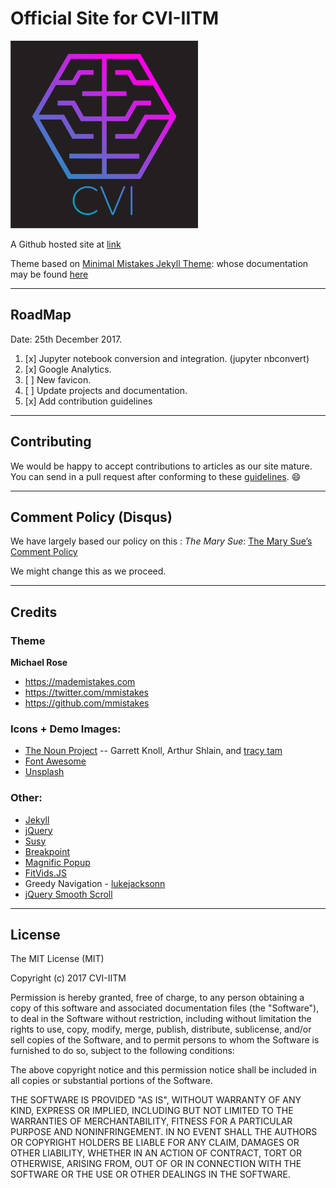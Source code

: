 # Official Site for CVI-IITM

<img src=/assets/avatar.png width=300 height=300></img>

A Github hosted site at [link](https://iitmcvg.github.io)

Theme based on [Minimal Mistakes Jekyll Theme](https://mmistakes.github.io/minimal-mistakes/): whose documentation may be found [here](https://mmistakes.github.io/minimal-mistakes/docs/quick-start-guide/)

---

## RoadMap

Date: 25th December 2017.

1. [x] Jupyter notebook conversion and integration. (jupyter nbconvert)
2. [x] Google Analytics.
3. [ ] New favicon.
4. [ ] Update projects and documentation.
5. [x] Add contribution guidelines
---

## Contributing

We would be happy to accept contributions to articles as our site mature.
You can send in a pull request after conforming to these [guidelines](/Contributing.md). :smile:

----

## Comment Policy (Disqus)

We have largely based our policy on this : _The Mary Sue_: [The Mary Sue’s Comment Policy](http://www.themarysue.com/comment-policy/)

We might change this as we proceed.

---

## Credits

### Theme

**Michael Rose**

- <https://mademistakes.com>
- <https://twitter.com/mmistakes>
- <https://github.com/mmistakes>

### Icons + Demo Images:

- [The Noun Project](https://thenounproject.com) -- Garrett Knoll, Arthur Shlain, and [tracy tam](https://thenounproject.com/tracytam)
- [Font Awesome](http://fortawesome.github.io/Font-Awesome/)
- [Unsplash](https://unsplash.com/)

### Other:

- [Jekyll](http://jekyllrb.com/)
- [jQuery](http://jquery.com/)
- [Susy](http://susy.oddbird.net/)
- [Breakpoint](http://breakpoint-sass.com/)
- [Magnific Popup](http://dimsemenov.com/plugins/magnific-popup/)
- [FitVids.JS](http://fitvidsjs.com/)
- Greedy Navigation - [lukejacksonn](http://codepen.io/lukejacksonn/pen/PwmwWV)
- [jQuery Smooth Scroll](https://github.com/kswedberg/jquery-smooth-scroll)

---

## License

The MIT License (MIT)

Copyright (c) 2017 CVI-IITM

Permission is hereby granted, free of charge, to any person obtaining a copy
of this software and associated documentation files (the "Software"), to deal
in the Software without restriction, including without limitation the rights
to use, copy, modify, merge, publish, distribute, sublicense, and/or sell
copies of the Software, and to permit persons to whom the Software is
furnished to do so, subject to the following conditions:

The above copyright notice and this permission notice shall be included in all
copies or substantial portions of the Software.

THE SOFTWARE IS PROVIDED "AS IS", WITHOUT WARRANTY OF ANY KIND, EXPRESS OR
IMPLIED, INCLUDING BUT NOT LIMITED TO THE WARRANTIES OF MERCHANTABILITY,
FITNESS FOR A PARTICULAR PURPOSE AND NONINFRINGEMENT. IN NO EVENT SHALL THE
AUTHORS OR COPYRIGHT HOLDERS BE LIABLE FOR ANY CLAIM, DAMAGES OR OTHER
LIABILITY, WHETHER IN AN ACTION OF CONTRACT, TORT OR OTHERWISE, ARISING FROM,
OUT OF OR IN CONNECTION WITH THE SOFTWARE OR THE USE OR OTHER DEALINGS IN THE
SOFTWARE.
